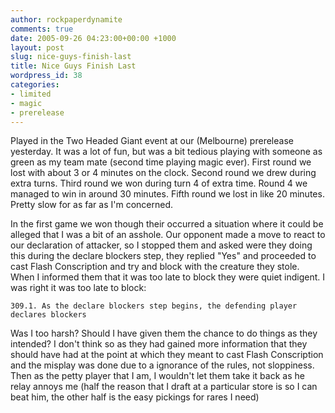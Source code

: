 ```yaml
---
author: rockpaperdynamite
comments: true
date: 2005-09-26 04:23:00+00:00 +1000
layout: post
slug: nice-guys-finish-last
title: Nice Guys Finish Last
wordpress_id: 38
categories:
- limited
- magic
- prerelease
---
```


Played in the Two Headed Giant event at our (Melbourne) prerelease yesterday. It was a lot of fun, but was a bit tedious playing with someone as green as my team mate (second time playing magic ever). First round we lost with about 3 or 4 minutes on the clock. Second round we drew during extra turns. Third round we won during turn 4 of extra time. Round 4 we managed to win in around 30 minutes. Fifth round we lost in like 20 minutes. Pretty slow for as far as I'm concerned.




In the first game we won though their occurred a situation where it could be alleged that I was a bit of an asshole. Our opponent made a move to react to our declaration of attacker, so I stopped them and asked were they doing this during the declare blockers step, they replied "Yes" and proceeded to cast Flash Conscription and try and block with the creature they stole. When I informed them that it was too late to block they were quiet indigent. I was right it was too late to block:

	309.1. As the declare blockers step begins, the defending player declares blockers

Was I too harsh? Should I have given them the chance to do things as they intended? I don't think so as they had gained more information that they should have had at the point at which they meant to cast Flash Conscription and the misplay was done due to a ignorance of the rules, not sloppiness. Then as the petty player that I am, I wouldn't let them take it back as he relay annoys me (half the reason that I draft at a particular store is so I can beat him, the other half is the easy pickings for rares I need)




